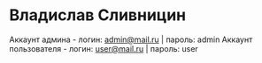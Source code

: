 # Владислав Сливницин

Аккаунт админа - логин: admin@mail.ru | пароль: admin
Аккаунт пользователя - логин: user@mail.ru | пароль: user
